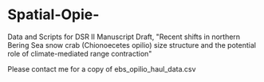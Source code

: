 # Spatial-Opie-
Data and Scripts for DSR II Manuscript Draft, "Recent shifts in northern Bering Sea snow crab (Chionoecetes opilio) size structure and the potential role of climate-mediated range contraction"

Please contact me for a copy of ebs_opilio_haul_data.csv 

